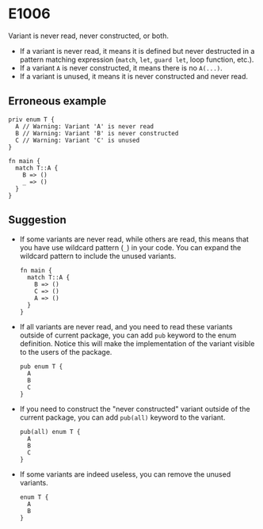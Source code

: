 # E1006

Variant is never read, never constructed, or both.

- If a variant is never read, it means it is defined but never destructed in a
  pattern matching expression (`match`, `let`, `guard let`, loop function,
  etc.).
- If a variant `A` is never constructed, it means there is no `A(...)`.
- If a variant is unused, it means it is never constructed and never read.

## Erroneous example

```moonbit
priv enum T {
  A // Warning: Variant 'A' is never read
  B // Warning: Variant 'B' is never constructed
  C // Warning: Variant 'C' is unused
}

fn main {
  match T::A {
    B => ()
    _ => ()
  }
}
```

## Suggestion

- If some variants are never read, while others are read, this means that you
  have use wildcard pattern (`_`) in your code. You can expand the wildcard
  pattern to include the unused variants.

  ```moonbit
  fn main {
    match T::A {
      B => ()
      C => ()
      A => ()
    }
  }
  ```

- If all variants are never read, and you need to read these variants outside of
  current package, you can add `pub` keyword to the enum definition. Notice this
  will make the implementation of the variant visible to the users of the
  package.

  ```moonbit
  pub enum T {
    A
    B
    C
  }
  ```

- If you need to construct the "never constructed" variant outside of the
  current package, you can add `pub(all)` keyword to the variant.

  ```moonbit
  pub(all) enum T {
    A
    B
    C
  }
  ```

- If some variants are indeed useless, you can remove the unused variants.

  ```moonbit
  enum T {
    A
    B
  }
  ```
